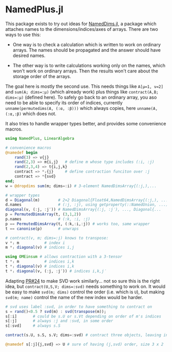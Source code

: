 # NamedPlus.jl

This package exists to try out ideas for [NamedDims.jl](https://github.com/invenia/NamedDims.jl),
a package which attaches names to the dimensions/indices/axes of arrays.
There are two ways to use this: 

* One way is to check a calculation which is written to work on ordinary arrays.
  The names should be propagated and the answer should have desired names. 

* The other way is to write calculations working only on the names, which won't work on ordinary 
  arrays. Then the results won't care about the storage order of the arrays. 

The goal here is mostly the second use. This needs things like `A[μ=1, ν=2]` and `sum(A; dims=:μ)`
(which already work) plus things like `contract(A,B; dims=:μ)` (defined here). 
To safely go back to an ordinary array, you aso need to be able to specify its order of indices, 
currently `unname(permutedims(A, (:α, :β)))` which always copies, here `unname(A, (:α,:β)` which does not.

It also tries to handle wrapper types better, and provides some convenience macros.

```julia
using NamedPlus, LinearAlgebra

# convenience macros
@namedef begin
    rand(3) => v{j}
    rand(2,3) => m{i,j}   # define m whose type includes (:i, :j)
    rand(2,3,4) => t{i,j,k}
    contract => *ⱼ{j}     # define contraction funciton over :j
    contract => *̂{svd}
end;
w = @dropdims sum(m; dims=:i) # 3-element NamedDimsArray{(:j,),...

# wrapper types
d = Diagonal(m)        # 2×2 Diagonal{Float64,NamedDimsArray{(:j,), ...
d.names                # (:j, :j), using getproperty(::NamedUnion, ...)
diagonal(v, (:j, :j′)) # NamedDimsArray{(:j, :j′), ..., Diagonal{...
p = PermutedDimsArray(t, (3,1,2))
p.names                # (:k, :i, :j)
p == PermutedDimsArray(t, (:k,:i,:j)) # works too, same wrapper
t == canonise(p)       # unwraps

# contract(v, m; dims=:j) knows to transpose:
v *ⱼ m           # index i
m *ⱼ diagonal(v) # indices i,j

using OMEinsum # allows contraction with a 3-tensor
t *ⱼ m           # indices i,k
t *ⱼ diagonal(v) # indices i,k
t *ⱼ diagonal(v, (:j, :j′)) # indices i,k,j′
```

Adapting [PR#24](https://github.com/invenia/NamedDims.jl/pull/24) to make SVD work similarly...
not so sure this is the right idea, but `contract(U,S,V; dims=:svd)` needs something to work on.
It would be easy to make `svd(m; dims)` control the order (i.e. which is `U`), 
but making `svd(m; name)` control the name of the new index would be harder. 

```julia
# svd uses label :svd, in order to have something to contract on
s = rand()<0.5 ? svd(m) : svd(transpose(m));
s[:i]       # could be s.U or s.Vt depending on order of m's indices
s[:j]       # always :j and :svd, in some order
s[:svd]     # always s.S

contract(s.U, s.S, s.V; dims=:svd) # contract three objects, leaving indices i & j

@namedef s[:j]{j,svd} => U # sure of having (j,svd) order, size 3 x 2
```

